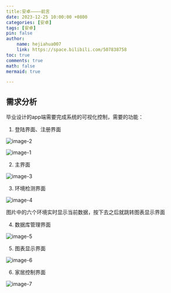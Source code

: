 ```yaml
---
title:安卓————前言
date: 2023-12-25 10:00:00 +0800
categories: [安卓]
tags: [安卓]
pin: false
author: 
    name: hejiahua007
    link: https://space.bilibili.com/507838758
toc: true
comments: true
math: false
mermaid: true

---
```


## 需求分析

毕业设计的app端需要完成系统的可视化控制，需要的功能：

1. 登陆界面、注册界面

![image-2](/assets/blog_res/2023-12-25-Android_fenxi/image-2.png)

![image-1](/assets/blog_res/2023-12-25-Android_fenxi/image-1.png)

2. 主界面

![image-3](/assets/blog_res/2023-12-25-Android_fenxi/image-3.png)

3. 环境检测界面

![image-4](/assets/blog_res/2023-12-25-Android_fenxi/image-4.png)

图片中的六个环境实时显示当前数据，按下去之后就跳转图表显示界面

4. 数据库管理界面

![image-5](/assets/blog_res/2023-12-25-Android_fenxi/image-5.png)

5. 图表显示界面

![image-6](/assets/blog_res/2023-12-25-Android_fenxi/image-6.png)

6. 家居控制界面

![image-7](/assets/blog_res/2023-12-25-Android_fenxi/image-7.png)

